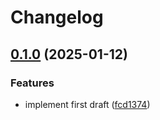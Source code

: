 # Changelog

## [0.1.0](https://github.com/abinnovision/cross-policy/compare/target-cel-v0.0.1...target-cel-v0.1.0) (2025-01-12)


### Features

* implement first draft ([fcd1374](https://github.com/abinnovision/cross-policy/commit/fcd1374da2a89318e0f77ce4530d98add34b830e))
